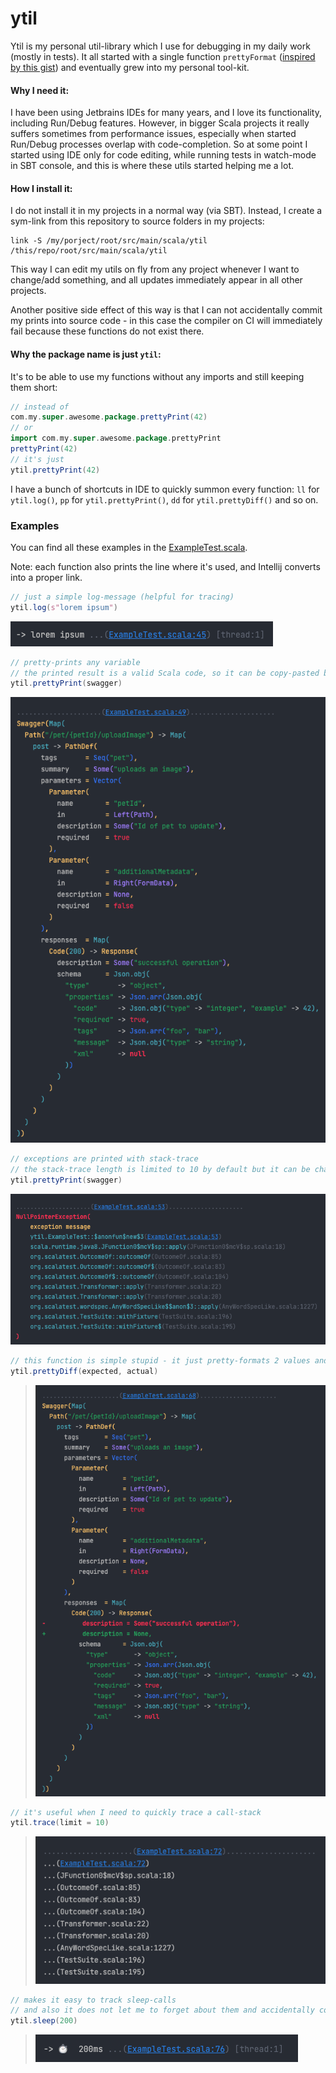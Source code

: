 # ytil

Ytil is my personal util-library which I use for debugging in my daily work (mostly in tests). It all started with 
a single function `prettyFormat` ([inspired by this gist](https://gist.github.com/carymrobbins/7b8ed52cd6ea186dbdf8)) 
and eventually grew into my personal tool-kit.

#### Why I need it:
I have been using Jetbrains IDEs for many years, and I love its functionality, including Run/Debug features.
However, in bigger Scala projects it really suffers sometimes from performance issues, especially when started Run/Debug
processes overlap with code-completion. So at some point I started using IDE only for code editing, while running tests
in watch-mode in SBT console, and this is where these utils started helping me a lot.

#### How I install it:
I do not install it in my projects in a normal way (via SBT). 
Instead, I create a sym-link from this repository to source folders in my projects:
```shell
link -S /my/porject/root/src/main/scala/ytil /this/repo/root/src/main/scala/ytil
```
This way I can edit my utils on fly from any project whenever I want to change/add something, and all updates immediately
appear in all other projects.

Another positive side effect of this way is that I can not accidentally commit my prints into source code - 
in this case the compiler on CI will immediately fail because these functions do not exist there.

#### Why the package name is just `ytil`:
It's to be able to use my functions without any imports and still keeping them short:
```scala
// instead of
com.my.super.awesome.package.prettyPrint(42)
// or
import com.my.super.awesome.package.prettyPrint
prettyPrint(42)
// it's just
ytil.prettyPrint(42)
```
I have a bunch of shortcuts in IDE to quickly summon every function:
`ll` for `ytil.log()`, `pp` for `ytil.prettyPrint()`, `dd` for `ytil.prettyDiff()` and so on.

### Examples
You can find all these examples in the [ExampleTest.scala](./src/test/scala/ytil/ExampleTest.scala).

Note: each function also prints the line where it's used, and Intellij converts into a proper link. 
```scala
// just a simple log-message (helpful for tracing)
ytil.log(s"lorem ipsum")
```
![log](./doc/screenshot/log.png)
```scala
// pretty-prints any variable
// the printed result is a valid Scala code, so it can be copy-pasted back to editor 
ytil.prettyPrint(swagger)
```
![log](./doc/screenshot/prettyPrint.png)
```scala
// exceptions are printed with stack-trace
// the stack-trace length is limited to 10 by default but it can be changed via render-params 
ytil.prettyPrint(swagger)
```
![log](./doc/screenshot/prettyPrintException.png)
```scala
// this function is simple stupid - it just pretty-formats 2 values and then calculates the diff line by line
ytil.prettyDiff(expected, actual)
```
> ![log](./doc/screenshot/prettyDiff.png)
```scala
// it's useful when I need to quickly trace a call-stack 
ytil.trace(limit = 10)
```
> ![log](./doc/screenshot/trace.png)
```scala
// makes it easy to track sleep-calls
// and also it does not let me to forget about them and accidentally commit
ytil.sleep(200)
```
> ![log](./doc/screenshot/sleep.png)